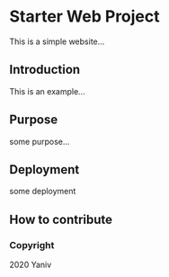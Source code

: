 # Starter Web Project

This is a simple website...

## Introduction

This is an example...

## Purpose

some purpose...

## Deployment

some deployment

## How to contribute

### Copyright

2020 Yaniv